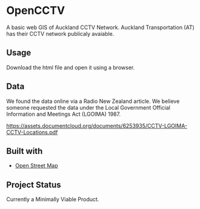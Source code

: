 # OpenCCTV
A basic web GIS of Auckland CCTV Network.
Auckland Transportation (AT) has their CCTV network publicaly avaiable.

## Usage
Download the html file and open it using a browser.

## Data
We found the data online via a Radio New Zealand article. We believe someone requested the data under the Local Government Official Information and Meetings Act (LGOIMA) 1987. 

https://assets.documentcloud.org/documents/6253935/CCTV-LGOIMA-CCTV-Locations.pdf

## Built with
* [Open Street Map](https://www.openstreetmap.org/about)

## Project Status
Currently a Minimally Viable Product.